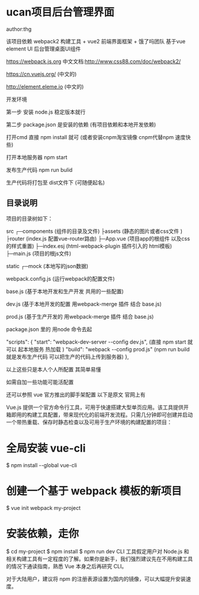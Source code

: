 # ucan项目后台管理界面

 author:thg

 该项目依赖 webpack2 构建工具 + vue2 前端界面框架 + 饿了吗团队 基于vue element UI 后台管理桌面UI组件

 https://webpack.js.org  中文文档:http://www.css88.com/doc/webpack2/

 https://cn.vuejs.org/ (中文的)

 http://element.eleme.io (中文的)

开发环境  

第一步 安装 node.js 稳定版本就行

第二步 package.json 是安装的依赖 (有项目依赖和本地开发依赖)
 

 打开cmd  直接 npm install 就可  (或者安装cnpm淘宝镜像 cnpm代替npm 速度快些)


 打开本地服务器 npm start


 发布生产代码 npm run bulid 

 生产代码将打包至 dist文件下 (可随便起名)


 ## 目录说明
项目的目录树如下：

   src ┌─components (组件的目录及文件)
       ├assets  (静态的图片或者css文件 )
       ├router  (index.js 配置vue-router路由)
       ├─App.vue (项目app的根组件 以及css的样式重置)
       ├─index.esj (html-webpack-plugin 插件引入的 html模板)
       ├─main.js   (项目的根js文件)

static ┌─mock (本地写的json数据)

webpack.config.js   (运行webpack的配置文件)

base.js (基于本地开发和生产开发 共用的一些配置)

dev.js  (基于本地开发的配置 用webpack-merge 插件 结合 base.js)
   
prod.js (基于生产开发的 用webpack-merge 插件 结合 base.js) 

package.json 里的 用node 命令去起

  "scripts": {
    "start": "webpack-dev-server --config dev.js", (直接 npm start 就可以 起本地服务 热加载 )
    "build": "webpack --config prod.js"  (npm run build 就是发布生产代码 可以把生产的代码上传到服务器)
  }, 


以上这些只是本人个人所配置 其简单易懂

如需自加一些功能可能活配置

还可以参照 vue 官方推出的脚手架配置  以下是原文 官网上有


Vue.js 提供一个官方命令行工具，可用于快速搭建大型单页应用。该工具提供开箱即用的构建工具配置，带来现代化的前端开发流程。只需几分钟即可创建并启动一个带热重载、保存时静态检查以及可用于生产环境的构建配置的项目：

# 全局安装 vue-cli
$ npm install --global vue-cli
# 创建一个基于 webpack 模板的新项目
$ vue init webpack my-project
# 安装依赖，走你
$ cd my-project
$ npm install
$ npm run dev
CLI 工具假定用户对 Node.js 和相关构建工具有一定程度的了解。如果你是新手，我们强烈建议先在不用构建工具的情况下通读指南，熟悉 Vue 本身之后再研究 CLI。

对于大陆用户，建议将 npm 的注册表源设置为国内的镜像，可以大幅提升安装速度。
 






